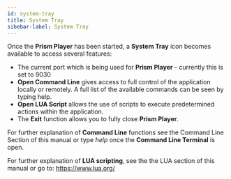 ```yaml
---
id: system-tray
title: System Tray
sibebar-label: System Tray
---
```


Once the **Prism Player** has been started, a **System Tray** icon becomes available to access several features:

* The current port which is being used for **Prism Player** - currently this is set to 9030
* **Open Command Line** gives access to full control of the application locally or remotely. A full list of the available commands can be seen by typing help. 
* **Open LUA Script** allows the use of scripts to execute predetermined actions within the application. 
* The **Exit** function allows you to fully close **Prism Player**.
  
For further explanation of **Command Line** functions see the Command Line Section of this manual or type *help* once the **Command Line Terminal** is open.

For further explanation of **LUA scripting**, see the the LUA section of this manual or go to: <a href="https://www.lua.org/" target="_blank">https://www.lua.org/</a>